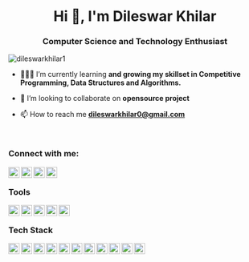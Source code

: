 
<h1 align="center">Hi 👋, I'm Dileswar Khilar</h1>
<h3 align="center">Computer Science and Technology Enthusiast</h3>

<p align="left"> <img src="https://komarev.com/ghpvc/?username=dileswarkhilar1&label=Profile%20views&color=0e75b6&style=flat" alt="dileswarkhilar1" /> </p>

- 👨🏽‍💻 I’m currently learning **and growing my skillset in Competitive Programming, Data Structures and Algorithms.**

- 🤝 I’m looking to collaborate on **opensource project**

- 📫 How to reach me **dileswarkhilar0@gmail.com**
</br>

### Connect with me:
<a href="https://github.com/dileswarkhilar" target="_blank" rel="noreferrer"><img align="left" alt="github | Github" width="22px" src="https://cdn-icons-png.flaticon.com/512/25/25231.png" />
<a/>
<a href="https://twitter.com/iamdileswar" target="_blank" rel="noreferrer" ><img align="left" alt="twitter | Twitter" width="22px" src="https://cdn.jsdelivr.net/npm/simple-icons@v3/icons/twitter.svg" /></a>
<a ><img align="left" alt="facebooks | Facebook" width="22px" src="https://cdn.jsdelivr.net/npm/simple-icons@v3/icons/facebook.svg" /></a>
<a href="https://www.instagram.com/dileswarkhilar/" target="_blank" rel="noreferrer"><img align="left" alt="instagram | Instagram" width="22px" src="https://cdn.jsdelivr.net/npm/simple-icons@v3/icons/instagram.svg" /></a>
</br>

### Tools

<img align="left" alt="vscode" width="22px" src="https://code.visualstudio.com/assets/images/code-stable.png"/>
<img align="left" alt="git" width="22px" src="https://git-scm.com/images/logos/downloads/Git-Icon-1788C.png"/>
<img align="left" alt="git" width="22px" src="https://upload.wikimedia.org/wikipedia/commons/2/2f/PowerShell_5.0_icon.png"/>
<img align="left" alt="git" width="22px" src="https://www.freepnglogos.com/uploads/linux-png/linux-logo-logo-brands-for-0.png"/>
<img align="left" alt="git" width="22px" src="https://assets.ubuntu.com/v1/ce518a18-CoF-2022_solid+O.svg"/>
</br>

### Tech Stack

<img align="left" alt="c" width="22px" src="https://upload.wikimedia.org/wikipedia/commons/1/18/ISO_C%2B%2B_Logo.svg"/>
<img align="left" alt="python" width="22px" src="https://upload.wikimedia.org/wikipedia/commons/c/c3/Python-logo-notext.svg"/>
<img align="left" alt="html" width="22px" src="https://www.freepnglogos.com/uploads/html5-logo-png/html5-logo-html-logo-0.png"/>
<img align="left" alt="css" width="22px" src="https://upload.wikimedia.org/wikipedia/commons/6/62/CSS3_logo.svg"/>
<img align="left" alt="bootstrap" width="22px" src="https://upload.wikimedia.org/wikipedia/commons/b/b2/Bootstrap_logo.svg"/>
<img align="left" alt="tailwindcss" width="22px" src="https://upload.wikimedia.org/wikipedia/commons/d/d5/Tailwind_CSS_Logo.svg"/>
<img align="left" alt="javascript" width="22px" src="https://upload.wikimedia.org/wikipedia/commons/9/99/Unofficial_JavaScript_logo_2.svg"/>
<img align="left" alt="reactjs" width="22px" src="https://cdn.freebiesupply.com/logos/large/2x/react-1-logo-png-transparent.png"/>
<img align="left" alt="nodejs" width="22px" src="https://raw.githubusercontent.com/danielcranney/readme-generator/main/public/icons/skills/nodejs-colored.svg"/>
<img align="left" alt="expressjs" width="22px" src="https://raw.githubusercontent.com/danielcranney/readme-generator/main/public/icons/skills/express-colored.svg"/>
<img align="left" alt="mongodb" width="22px" src="https://infinapps.com/wp-content/uploads/2018/10/mongodb-logo.png"/>
</br>

